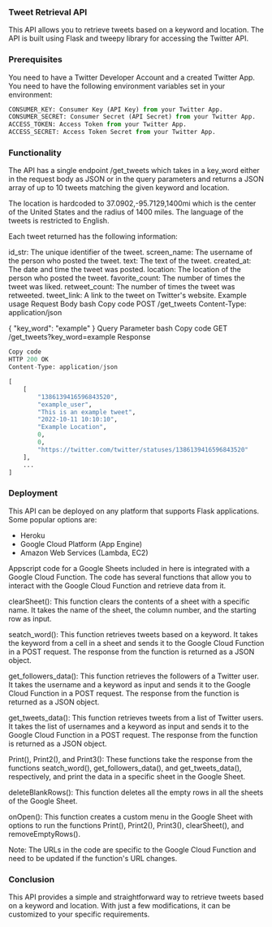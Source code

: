 ### Tweet Retrieval API
This API allows you to retrieve tweets based on a keyword and location. The API is built using Flask and tweepy library for accessing the Twitter API.

### Prerequisites
You need to have a Twitter Developer Account and a created Twitter App.
You need to have the following environment variables set in your environment:

```python
CONSUMER_KEY: Consumer Key (API Key) from your Twitter App.
CONSUMER_SECRET: Consumer Secret (API Secret) from your Twitter App.
ACCESS_TOKEN: Access Token from your Twitter App.
ACCESS_SECRET: Access Token Secret from your Twitter App.
```

### Functionality
The API has a single endpoint /get_tweets which takes in a key_word either in the request body as JSON or in the query parameters and returns a JSON array of up to 10 tweets matching the given keyword and location.

The location is hardcoded to 37.0902,-95.7129,1400mi which is the center of the United States and the radius of 1400 miles. The language of the tweets is restricted to English.

Each tweet returned has the following information:

id_str: The unique identifier of the tweet.
screen_name: The username of the person who posted the tweet.
text: The text of the tweet.
created_at: The date and time the tweet was posted.
location: The location of the person who posted the tweet.
favorite_count: The number of times the tweet was liked.
retweet_count: The number of times the tweet was retweeted.
tweet_link: A link to the tweet on Twitter's website.
Example usage
Request Body
bash
Copy code
POST /get_tweets
Content-Type: application/json

{
    "key_word": "example"
}
Query Parameter
bash
Copy code
GET /get_tweets?key_word=example
Response
```python
Copy code
HTTP 200 OK
Content-Type: application/json

[
    [
        "1386139416596843520",
        "example_user",
        "This is an example tweet",
        "2022-10-11 10:10:10",
        "Example Location",
        0,
        0,
        "https://twitter.com/twitter/statuses/1386139416596843520"
    ],
    ...
]
```

### Deployment
This API can be deployed on any platform that supports Flask applications. Some popular options are:

- Heroku
- Google Cloud Platform (App Engine)
- Amazon Web Services (Lambda, EC2)

Appscript code for a Google Sheets included in here is integrated with a Google Cloud Function. The code has several functions that allow you to interact with the Google Cloud Function and retrieve data from it.

clearSheet(): This function clears the contents of a sheet with a specific name. It takes the name of the sheet, the column number, and the starting row as input.

seatch_word(): This function retrieves tweets based on a keyword. It takes the keyword from a cell in a sheet and sends it to the Google Cloud Function in a POST request. The response from the function is returned as a JSON object.

get_followers_data(): This function retrieves the followers of a Twitter user. It takes the username and a keyword as input and sends it to the Google Cloud Function in a POST request. The response from the function is returned as a JSON object.

get_tweets_data(): This function retrieves tweets from a list of Twitter users. It takes the list of usernames and a keyword as input and sends it to the Google Cloud Function in a POST request. The response from the function is returned as a JSON object.

Print(), Print2(), and Print3(): These functions take the response from the functions seatch_word(), get_followers_data(), and get_tweets_data(), respectively, and print the data in a specific sheet in the Google Sheet.

deleteBlankRows(): This function deletes all the empty rows in all the sheets of the Google Sheet.

onOpen(): This function creates a custom menu in the Google Sheet with options to run the functions Print(), Print2(), Print3(), clearSheet(), and removeEmptyRows().

Note: The URLs in the code are specific to the Google Cloud Function and need to be updated if the function's URL changes.
### Conclusion
This API provides a simple and straightforward way to retrieve tweets based on a keyword and location. With just a few modifications, it can be customized to your specific requirements.
